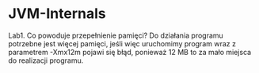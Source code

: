 # JVM-Internals

Lab1. Co powoduje przepełnienie pamięci?
Do działania programu potrzebne jest więcej pamięci, jeśli więc uruchomimy program wraz z parametrem -Xmx12m pojawi się błąd, ponieważ 12 MB to za mało miejsca 
do realizacji programu.
